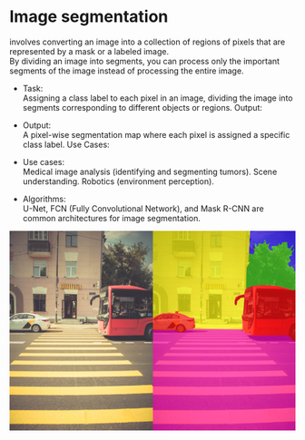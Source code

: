 # Image segmentation
involves converting an image into a collection of regions of pixels that are represented by a mask or a labeled image.  
By dividing an image into segments, you can process only the important segments of the image instead of processing the entire image.

- Task:  
Assigning a class label to each pixel in an image, dividing the image into segments corresponding to different objects or regions.
Output:

- Output:  
A pixel-wise segmentation map where each pixel is assigned a specific class label.
Use Cases:

- Use cases:  
Medical image analysis (identifying and segmenting tumors).
Scene understanding.
Robotics (environment perception).

- Algorithms:  
U-Net, FCN (Fully Convolutional Network), and Mask R-CNN are common architectures for image segmentation.

<img src="../../images/image_segmentation.png" alt="Image segmentation" width="700">  